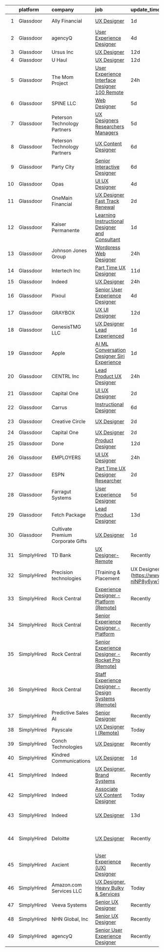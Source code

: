 

|    | platform    | company                           | job                                                                                                                                                                                                                                                                                                                                                                                                                                                                                                                                                                                                                                                                                                                                                                                                                                                                                                                                                                                                                                                                                                                                                                                                                                                                                                                                                                                  | update_time   | location                         |
|---:|:------------|:----------------------------------|:-------------------------------------------------------------------------------------------------------------------------------------------------------------------------------------------------------------------------------------------------------------------------------------------------------------------------------------------------------------------------------------------------------------------------------------------------------------------------------------------------------------------------------------------------------------------------------------------------------------------------------------------------------------------------------------------------------------------------------------------------------------------------------------------------------------------------------------------------------------------------------------------------------------------------------------------------------------------------------------------------------------------------------------------------------------------------------------------------------------------------------------------------------------------------------------------------------------------------------------------------------------------------------------------------------------------------------------------------------------------------------------|:--------------|:---------------------------------|
|  1 | Glassdoor   | Ally Financial                    | [UX Designer](https://www.glassdoor.com/partner/jobListing.htm?pos=126&ao=1110586&s=58&guid=0000018142151db8877df1ddb47545a4&src=GD_JOB_AD&t=SR&vt=w&cs=1_41eb9699&cb=1654671089657&jobListingId=1007921188578&cpc=F41FEAB56D215062&jrtk=3-0-1g511a7k2r06h801-1g511a7kfr16n800-b7f3488588d7c1c2--6NYlbfkN0DJ5QQ_XkAtnGD7OtNJBPWnMWX0-0yeBIg3SyIy7sPtwbzsSHHn3ObDFBkKUa5OGl_kTcNFTUq7R5pfB8xwnSESyHOdE1bdbTyi5sZikq59piGfExyeHGtUJ3qGrBo_2XJ6XlRHOQk-Vdqz8qpLt5_gS7TucC62N7xTzN79E4QXtggdNHe1Qbs5GV37DG6T7DaeE_q067bSuqhz692wkmAWr2gJcBi9LPOgPAbBPmSjXvs1TxpTb5dzI-6JB-U3WMV-bi2I-kGQ9yqi1lnvomtzvy5rnkLNW-d_EtULKdNzN2rwDYAXAtbUlFyk1zP-Occdx4A-Z39G9blhgKxmPaOo42oDz3LkGB89V_xONH4nrxYOeZqLrrACmzH4l4mI7GnvIt59_OoMsVBAAkzehQcGmcrLHwNBGB26cEpJC-t5zTPAdDf5RayEtnZXl1d3W-yQWm5zYke3WE8J8IQZhcV6t5xf5j9_mO4%3D)                                                                                                                                                                                                                                                                                                                                                                                                                                                                                                                                                                      | 1d            | Charlotte, NC                    |
|  2 | Glassdoor   | agencyQ                           | [User Experience Designer](https://www.glassdoor.com/partner/jobListing.htm?pos=110&ao=1110586&s=58&guid=0000018142151db8877df1ddb47545a4&src=GD_JOB_AD&t=SR&vt=w&cs=1_fd07238d&cb=1654671089655&jobListingId=1007916648604&cpc=34670CD602BE5E55&jrtk=3-0-1g511a7k2r06h801-1g511a7kfr16n800-5b7afdf026f66865--6NYlbfkN0DsWseXbthtuOq65DUO4a6nvXEx-gOgYrucgsO1yEHDi6OOFnBL9GwwfghjTN6hcLP7EML5oqMHfohjmY_hi_Znc7t6cmrAt13MomIFjLQgMi5OrRLowbZO5GlEXBJDBHc-4A5ze1MhVRltOHZrQ0aLua6a7EMNkfjIDizgGCqs34NJCHun3R2wbtzLdAJd8Zvf8Ld1r3vDFmjVwFP5JSlI0uNPwRVtAqiiN_QGS5xhCCjd67DiardDzPKnlz-u15hV7iH2tCPYiRDJRSJuGMabPThZTrPvIqlZLEQOyP0PkfzptX11N1NSk60bBMBtmYE98gEADr15WcsCv29vsa3juSgmgHl4GxooTYrxD65r3QnmVzmsWbYRaZBYKpqVyT4kq-9QLGHHQldTmnmp7XyzyUlMI3-gAVsHgOhM2rlTmdnwMMAsZRcOduMozRH6qptPKat7MGSdoBZxHT14mi23tF9uqxzxrpfQ8aEsr40Hhkm2uFpB_0LwWi8Fkd50xHMq2tQBtxRA-zAZvXSqmvMIquv2wldM9lo%3D)                                                                                                                                                                                                                                                                                                                                                                                                                                                                                         | 4d            | Bethesda, MD                     |
|  3 | Glassdoor   | Ursus  Inc                        | [UX Designer](https://www.glassdoor.com/partner/jobListing.htm?pos=121&ao=1110586&s=58&guid=0000018142151db8877df1ddb47545a4&src=GD_JOB_AD&t=SR&vt=w&ea=1&cs=1_f00fb1ea&cb=1654671089657&jobListingId=1007895886440&cpc=18C9CE28155C17C5&jrtk=3-0-1g511a7k2r06h801-1g511a7kfr16n800-85601fae4c36d4a8--6NYlbfkN0CT8vBT9H5mqECx2dfLV_FONLPDKpIRssxVwtj05Tmm4rA5I0VNOPdM1oYsK66ov5qTHzC5liR6hV8NO_VI2_7TvJOL1zbXAKV8GdVjTSbjFYOdfN2q9TmXZG4MaK81-594jz2f0CHKMgwikGLKIhiKDGMXTLsqOfubK6sB7UygQWQlVGdFCWY26FW3yaSwd1qIz0gpzuPsh4r4eNdlE48W5r9q4NGcJJs3c6XHprhQ8-Mgy_abtQlGmuUf22oYIuvs1k5z47PD2vkqiZ2endIwR_cl7RITD5NI7yiHcgjjqvX4PRe01uKwKlmdeF_MvnvSJEcEGjMZGPVjRRf8xh0cFF1XcLJzRGP611L4_SxBr7bthvLj--wZomA1ZC2aBE_NuIwDR7qqF5lgqNkL_Zf8TnwH7xyMXA2wsUN-4leCewP8DLvrgr-J-XKyxh9GclHqu8lyN6EMcpVuJ2XQXJ2S8_By3peworz8mDvNJpUD9HCC7srBnSUWGTnSpnNK1ireQlKdWeqMl0x4QhEVzHiS9_t3mrXDJjvvcwcOQhjaFi3r-nbD2R1nhj0HQ0bRJ8UlB1fJIGhzQ23zVtmF3fxfWV4FfMDzfGN1eIu8s35JxA62rTvqzzkjIS1-JkUdpLJE2VWeUojAU8lFl9Jbro7fGXO2WLOnI5m6uN142uYXl90rBWOkoVPQSqbIif3J-Dx2zcFTbWgNtdyi48uJYu4CtdTA1TuQtCfbny1ClLvWGztcYBrtChnBIbqGS5pA7IFL0TNg6pz1lOCLd3pnH_jXpeyRIViuK7yIwP3UykcFTVqFXAr1rW8YPtZdvb3LONKEbaD040thJyS9yLGj0fqknu1sNJh1i9ejvtwO8TaIyJvzE1RLsg0TpQ9zHY_4Nfm2t8uHfhigM5pHP2CzJWk8A9Dwt3QeL7Nbul5wd8ruds9BCVm-FjCMMigSbpMWREudaiVStNu3AQeao-vCNj-m1MEjG0e7ypJmR5hV25Nyc93Oc9rD1Xl49guY5Z31dpE%3D) | 12d           | Fremont, CA                      |
|  4 | Glassdoor   | U Haul                            | [UX Designer](https://www.glassdoor.com/partner/jobListing.htm?pos=104&ao=1110586&s=58&guid=0000018142151db8877df1ddb47545a4&src=GD_JOB_AD&t=SR&vt=w&ea=1&cs=1_3e6b98f8&cb=1654671089654&jobListingId=1007895510384&cpc=E509DD49A6927373&jrtk=3-0-1g511a7k2r06h801-1g511a7kfr16n800-6d56fbbc994422c6--6NYlbfkN0DdoLzd2nH_jHSLwr2EyTkavNA8xpnfBmQyA5D2SPCveCnv5ZK6x1JNIX0UHuNpBd3nih62M0CfBBeQwFmqa4OFvfmqII_jlNVnJYkWr8AfH5npyoVabNhQFG_q9yMp9tlF-g5MbXN5tymMoVll_Hg2FUSPzXjWmEzVlPkOXInnNIJK2CUdd1W8HmJULmKPC56M2JfZfoe19VXiRW31tmsZhPSlnCUIdZB7rcoctFsYvTrpx7IVzaJuVE6Fd4dwXHhi9Xs0MkEkk7j_DchpxUR6hYEivV8BCZYUTTg6PKvuHlhM_N_4qa91Yh5Rhp-ZtPqwy_fZ4dHmh7-QgdbSc4R_UzAv6iUEX9PBMeHl6ZjNsgYm1M61N97J_95TJWrQ8EbvC4cbqqtzKjlckGae4yeeILQwr3ct5inlNFkzQVSrMMks1dpMN4q2dTNZRnzveljtIN_UvzwCQKLyxjDaBomhDsOUcNJQPYn-DwvGea3t3GSwlFERIxxFHGFV9DgvDIMyAsEtOZKJutrvwIrKdb4h)                                                                                                                                                                                                                                                                                                                                                                                                                                                                                                               | 12d           | Phoenix, AZ                      |
|  5 | Glassdoor   | The Mom Project                   | [User Experience Interface Designer  100  Remote ](https://www.glassdoor.com/partner/jobListing.htm?pos=130&ao=1110586&s=58&guid=0000018142151db8877df1ddb47545a4&src=GD_JOB_AD&t=SR&vt=w&cs=1_f383602a&cb=1654671089657&jobListingId=1007924076264&cpc=5EFBB0462F9C6B7A&jrtk=3-0-1g511a7k2r06h801-1g511a7kfr16n800-c89015cb782c88fb--6NYlbfkN0BDp_epf89aHDQhKpPegNJQ_ldQpEFZQsM9OcONMGxWx6pU56EKHF58QjVdAUvn2gWzb7WT_VdhIpzAiVpMODtkVOcZENW7bENNSSsAVNn7IHdDQtV86IQomUvFWJWzGvxMGURGvnhkP5eEoFQVp12XiJi2UjaWP3yK1iLlf7xJNcT7JiNQILogyF-m0AGT1en4IJSys50Fs95OidWgsbI4NaXihb5_kgmXaNSZYVjJWayr7G2x--D8Ob7y9d4RIljBHSQwkkizmODcfrWxO3tTH489BddjkbaHyzfFwPbfEeX_DcyfMMfNDRD7adoEKhAb8ugNeZyhlZWUYWsTHW45Ule9wrS_ivAsnZxiyEt_xjSxJ8O4zQlrht8xAgPiOJfL6Gdh61Nxu8HyrzuzFDgOdBbLsgogWNmaQCoTGPI4B52TCD3dkXWg3IY_Z_em29ZUhiOOF1-cC8kdjvJe7wL6Vr_92tMIiu_LDzvA8YQO2y0cbP0i_6xgTNV635gEuSBGT0pHwV2S-5qzPPtFHKdwL1osbEQMt3bhkahl2VHGJ8JLoo5JM44E86Z0br4Pe6VdETGTcfpsiQ%3D%3D)                                                                                                                                                                                                                                                                                                                                                                                                                   | 24h           | Remote                           |
|  6 | Glassdoor   | SPINE LLC                         | [Web Designer](https://www.glassdoor.com/partner/jobListing.htm?pos=128&ao=1110586&s=58&guid=0000018142151db8877df1ddb47545a4&src=GD_JOB_AD&t=SR&vt=w&ea=1&cs=1_07def817&cb=1654671089657&jobListingId=1007913932930&cpc=F4EED0218A761C36&jrtk=3-0-1g511a7k2r06h801-1g511a7kfr16n800-726480fc634ca178--6NYlbfkN0CaFjWhYOBUzKXjXy80xLioPxBPNPVPbWIZ4yjjB1GzYVBjyREL5rwQxeScjEu1loXQYiDS1jUAXLBZsf1MGD6D1rn55t6c--aDuV3WV_exb1ab8TDn-OKce6FFkaMEM4cLqLqPJpqNpmKU1mqlKUYXM81BwPFCtzDv7MxI-fL4WFGL1prXlGhASrdAVYziXqI1AwJgQUWz8A3Ri5LtNjXsIdm-OayDt_vFLKgVn0fcV9_RbUhx_RshkCx_0yiR7tYhsrGPwhjpYveasVNGqazudRUWEs4xNakkZipbq4IxY2lquPDcWjE9VDzI-F0LW5uDCAuPUS0mMIAdhl1Wf0QNpYbV2hX9v11geUEyzpGMgbhx2VnNhFlxrGMdDI0xPrPrGVmQDmNQbJ4gX2zqodNohHxHmljXL0Kd8ISc3gkfikI3c2hrn6tMUZ4xPEfH5u1jKureFMTTMM15OyAdn8pUmXfdsQ-LSms28c8jzNe51A%3D%3D)                                                                                                                                                                                                                                                                                                                                                                                                                                                                                                                                                  | 5d            | Remote                           |
|  7 | Glassdoor   | Peterson Technology Partners      | [UX Designers  Researchers  Managers](https://www.glassdoor.com/partner/jobListing.htm?pos=123&ao=1110586&s=58&guid=0000018142151db8877df1ddb47545a4&src=GD_JOB_AD&t=SR&vt=w&ea=1&cs=1_0ac2209c&cb=1654671089657&jobListingId=1007913922893&cpc=A0032DE20586B9BD&jrtk=3-0-1g511a7k2r06h801-1g511a7kfr16n800-be9a9497246e6c72--6NYlbfkN0AgtsfPTMZ7iDcp1X4T-0K4CYWuscf9rvuaH0n-fMkMyKnr7WxHRcz12wTe7OJE2CN_IzjgHpuh0civkyGoD918JVTJPVXboxxUb1jKyX1oPgy4NdtEtnPMCDOCuk0DkoHPWbzwU4VWpU2_M4ovPn1Ozruz1zwXR5I_FuEJj90HxLtmwMZPJW-vHepajD3La68SXAadukWmEsiWpbw0RgOlzD5qJgyHzfy7MZ8vvPGqkLEs-S4YxAVfQSPSU5FJwOtvdTAEFla42dxpsIdCwe7GKb-MYiwfMokBaWMNGCV8hFUmpQwJPsuZpbzZMOQCI-Wr5je3TDCfD2N38ue6UftzDyqLRi2-klEotPrUiLETxBO7VKW2lexj-IMdNe09QDmXhD-8YUqo2dJmN0NIbQa53VquDQAVYAWBJYxhqM51BIlUQRRxMqz4yNkIbl-f0wSLNo0goEG0y6MgUKpbpU7cqhqF2I_9Hbie4crjwxEcyPI9nIVf6yE8bhyR7N87logxLe53P9g2v_4Y23QXtqm7)                                                                                                                                                                                                                                                                                                                                                                                                                                                                                       | 5d            | Remote                           |
|  8 | Glassdoor   | Peterson Technology Partners      | [UX Content Designer](https://www.glassdoor.com/partner/jobListing.htm?pos=120&ao=1110586&s=58&guid=0000018142151db8877df1ddb47545a4&src=GD_JOB_AD&t=SR&vt=w&ea=1&cs=1_6bbf7370&cb=1654671089657&jobListingId=1007910313791&cpc=A0032DE20586B9BD&jrtk=3-0-1g511a7k2r06h801-1g511a7kfr16n800-5b256c925fcc0b72--6NYlbfkN0AgtsfPTMZ7iDcp1X4T-0K4CYWuscf9rvuaH0n-fMkMyKnr7WxHRcz12wTe7OJE2CM7sS4lGv71X6gEaxE4Z8m50PpOnBuZmdlIxOdICzd7lm_JKvXJGRHkBTdeUZ42G71AY10HJWSzN4zJhat7N_CW3z8cf5ZqE-UnnSJsgSxS9_kGvHU8JxDWO1kyQHAIstURQX_6sjwI7k_I282E4x2xE5L7k_SQEI7nBs08wbuwkF0G9GfodUoHEsdB4Bc61ho9zDKNubiMqd02RMOjUrJJPnmoMYsVBbE4H9YYgVL3gtfrsNMuDSNsmBxfvKvrFZ5zcENZnpYVXPe83squARERWY6a-rD04LmPpLq_T7oxBrokUn0iCnEvxaB7lYid7S-d8e_jyQdgapF-uYCdajJEC-rxWfE52hF50u1VmZDP_uDP_tp-kTif8J8za1k1BnsFaNgthtCUBGS8rKumLPScfS4-6J_hWbbv85_hZmRFplFIopsX5blwJoBCinG8_dNo2ztSKcHYRrq_7JHi7rDD)                                                                                                                                                                                                                                                                                                                                                                                                                                                                                                       | 6d            | Remote                           |
|  9 | Glassdoor   | Party City                        | [Senior Interactive Designer](https://www.glassdoor.com/partner/jobListing.htm?pos=125&ao=1110586&s=58&guid=0000018142151db8877df1ddb47545a4&src=GD_JOB_AD&t=SR&vt=w&ea=1&cs=1_6d8a1d96&cb=1654671089657&jobListingId=1007909529271&cpc=4B86475FAF393599&jrtk=3-0-1g511a7k2r06h801-1g511a7kfr16n800-8769dfc360d25208--6NYlbfkN0ALyhAUN4-rMnQis_n0DgkUvmAya-wWUdlU29uRgGT9KIzKCXIeS5itAw0GIAujaTy37iTorclyPI3vPqg1iZ9IXdL5ELBGGCW2AVh8eBw2QmaRPyAXe8ZiSbFo-Gs4IXN-8xSQhkPzltXA4JI3kcRoOU8Zbra8vcPgPYSRCbcID6KdafD0JdlSP0szyyZkvaQOpgXG139d1Rvn3hSEG7XkNNYTjgdUtL977Al8Y6oMuNc_CJULWTkKDets21tt9InxmId5WGlTIt7r7fDeNMQnDt8fdrXEVwbASsA0wAL3HGbS0gDaA6f_DfSPTHYzh_4cCDCMiuyGilScaQJg-AyXcUjKd_5jgdB1eeVNQ7MlNCHEECimvfpLPYSWNiXkDa43AQ_iBLTbND__MA5CVSzr3XJZjq21lzhlhkkmMO90BkA24Y-72ePchBHRrWGTNRCRulyUFN_5aOmnomY6FuGNGi7mzS_PNkKSCJCgnbNiNG8zI8my6FO2PF9Icubi8uMc0TsqhD7X4g%3D%3D)                                                                                                                                                                                                                                                                                                                                                                                                                                                                                                   | 6d            | Remote                           |
| 10 | Glassdoor   | Opas                              | [UI UX Designer](https://www.glassdoor.com/partner/jobListing.htm?pos=114&ao=1110586&s=58&guid=0000018142151db8877df1ddb47545a4&src=GD_JOB_AD&t=SR&vt=w&ea=1&cs=1_56f0dd57&cb=1654671089656&jobListingId=1007916773236&cpc=ACAF1607C5C1E404&jrtk=3-0-1g511a7k2r06h801-1g511a7kfr16n800-4b4b46a27c7064db--6NYlbfkN0AyXCEuSAvWo6XExvW1_Uyqyd0LCnQRCAv98GA4BD9dxGsl2rSJV5gm7lt69ahTv0fZs-a0KJUeQKDUz5jkXC-Iqp7qhyPNaKhzv0fkiyqY6VdanJBRFYZt2hNis_AbmiqWhH_pAlFn9HW7ZEpBtxePw03lCUTRMMxsV7-L3AnbHxL-_Z881WIantPweCRU8yF0ivXjh1fi_G9E0o9_93t3RbWn2YeZw8elQlxLVnQ2btfNA_-n5CHoG7_k0iErfRnDQQYbBiOaou_SjTBSRfUTY9lxJX61N_tjnOrbrJ8tsf_flN6OioeRQQp6iOGIZ6mMQBBdUBPLJvjcYbSfHFilPO4Q3NlJrd4rdbV0ePSy4aEeyRqRYJldEy7QSPlEed_aYapcNTmjfBWWMcxVPK2XQFXwP2mpmueMA3aj1U1QTum1gU5uE7-6v2yDcJvUWu2w4E9yPnu5LCwSJi1CTrzHtRgBt9B4zM2Qr8DutH99-G28AD4fAQAq)                                                                                                                                                                                                                                                                                                                                                                                                                                                                                                                                            | 4d            | Portland, OR                     |
| 11 | Glassdoor   | OneMain Financial                 | [UX Designer   Fast Track Renewal](https://www.glassdoor.com/partner/jobListing.htm?pos=122&ao=1110586&s=58&guid=0000018142151db8877df1ddb47545a4&src=GD_JOB_AD&t=SR&vt=w&cs=1_9fd9516f&cb=1654671089656&jobListingId=1007919305783&cpc=FB7E4A1762AE5BEC&jrtk=3-0-1g511a7k2r06h801-1g511a7kfr16n800-e47bced6de325dbb--6NYlbfkN0Bjlu5n-gv5HO0Uw8oUWkLCzq7-4ueCq4bqHo-b0jTNgEo79qTxKEF1eiLEZ0uE3qfwYVUTWQic-Fz7J6ZBhKPWNugdwjmTQklBySZ68If8XJsRj1sdnVlgzSGf0Z_EXzMyGhU8PIVMEx_r5K45J9-R1wK72Pp4uaqjvWgz69a3mR7X0cy8_9uEqq7y64Z1UoqqDLg5MJaVIXC7qOBRbL_CHIYdDK9gqZoqnDI55ouaJmNa-nxYnmGkeJEFvQlbg3X6jnR3mNOtEm__lu5qB9B7JhJYYYxFN-0_nAqaAZh2WPDm9BblxNHoz-5QKo30zfo3bB2RElQmLO9aoLav8hZLkUmkhFYs8pgimLcnhh6kY6lvGn9j7JIfYULeUfAoOFnN-9TIYPdrPgaIvaGNoOBAYkVK2wE3J5IjHAf0RSLw28sRh5vvlXp-RJ1bBox5x_E%3D)                                                                                                                                                                                                                                                                                                                                                                                                                                                                                                                                                                                 | 2d            | Dallas, TX                       |
| 12 | Glassdoor   | Kaiser Permanente                 | [Learning   Instructional Designer and Consultant](https://www.glassdoor.com/partner/jobListing.htm?pos=118&ao=1110586&s=58&guid=0000018142151db8877df1ddb47545a4&src=GD_JOB_AD&t=SR&vt=w&ea=1&cs=1_b5ee3bf8&cb=1654671089656&jobListingId=1007921067816&cpc=56C4EA4A1A191A49&jrtk=3-0-1g511a7k2r06h801-1g511a7kfr16n800-a4c241cc42814ded--6NYlbfkN0D8zUkkUyiI2jnkfrbeJ85Be5lTh_EH8JCo5QsBezrQaqxJP38RFihgK-XfGpCXGMvkfYMiOdzdgYAKwoVSSrHwNhQFW-xB-SH79rYtOlz9xAI40xt0LAxDeHMnKmLbiMmk11FlbAB2QHET-Eq_DH01ai0xTkCErJQWJnTwB_CVKts4dL0YS8ed63C9p4aD1JauD2dxiNTksUwvwWq9EMJm-5FiSNIxBj7U7QbbJPBS9W0-1hzKadfOk4QR4CVK87IrZ-jvI8yRF_DPlHbGGJw34w94iLSOQawFAzuhC_yuNyIxAYB_EOPI6zyZzQtG1xIK6jEeNc-zLBwK1UUQp6pPfPDDdNV-5pwcj6N9_kHf-EIuyfORFd699mrrr8J5lWHapvG4rFwELJlLUVAzd4QlR1ot3uWYxRyWhbff6tm0X8i6MG03GQEq2BIITzV1JpJ5NQrBQqnIrXPhHszxs7oCvBr3ecCj6oFbFeIZg1exAp4AtEMF9SfUSMG8PlxYjcll8gmv-mIPaoUnYLxCiPZvg-OrBZhB2-k%3D)                                                                                                                                                                                                                                                                                                                                                                                                                                                            | 1d            | Remote                           |
| 13 | Glassdoor   | Johnson Jones Group               | [Wordpress Web Designer](https://www.glassdoor.com/partner/jobListing.htm?pos=105&ao=1110586&s=58&guid=0000018142151db8877df1ddb47545a4&src=GD_JOB_AD&t=SR&vt=w&ea=1&cs=1_f70957e2&cb=1654671089654&jobListingId=1007923885655&cpc=67D5E609A3B8C355&jrtk=3-0-1g511a7k2r06h801-1g511a7kfr16n800-74ba3f37502d1dbb--6NYlbfkN0Dx3r3E47sSe5bB3PIy1uzBZvlB7xy2NhfhZMlxQTsxrNljbzALwoFlemZqpwsA4X5YAZchh29iNBPa5Dm-Lz20zJ6TY0w5NPSqnN7l5qEJlcjTATVKvKCKvfynWotjZDWt-DUjluayW79kr6SjlA35I_6Fou1avHhH58zd5xjzWBtru1mOw_Fo1A-fGR_PM_E_AC2uBGUpXGeNdzIkRpQOHgL1D3oJdt4bPfJyTjrDFUpdlIHl-DoWkLGtqyFGGZf4a7tUCbY-KBJl13D-ydlLC0tAK5r1u4v4VF4XrTV56jP3zb7qCbxGcLs082JXdfK2UBP4vGrcDjcB8mJzaQQ0EN6Vl67tBdk_D1JiUtNApHXqj5AwRohJ3pAJr34tsc7LhhR42Ep3ckDrTTUjIX3Ax7EB8hKYIrApaiDMy-vfoeczQxpVjNQakbTgFSyPPax63GFDC-iw_8t4HNV4rCjnIO36JuMahUnDdRkDQltkaYrsG3pNzuC6sI0MdRoZxK4pECrYx3W0XQ%3D%3D)                                                                                                                                                                                                                                                                                                                                                                                                                                                                                                        | 24h           | Remote                           |
| 14 | Glassdoor   | Intertech  Inc                    | [Part Time UX Designer](https://www.glassdoor.com/partner/jobListing.htm?pos=115&ao=1110586&s=58&guid=0000018142151db8877df1ddb47545a4&src=GD_JOB_AD&t=SR&vt=w&ea=1&cs=1_ba640577&cb=1654671089656&jobListingId=1007899626025&cpc=76BDADE3D6D9A820&jrtk=3-0-1g511a7k2r06h801-1g511a7kfr16n800-8e65ae976d9e962f--6NYlbfkN0DPtnWd5c3HSXcHE7Q9oJFHp5RQto9btUDg0qVxvc0iqj-fTOFvfyy1ASDi6wx1MLSzdJXebjbb50NxQdCW5XsTlAM0wAREVoKjq0HgukbZx4FKiEMBw3qD1Oug9BHUG0djVgLG30tZHdhn2jdzOlt_tXiCKjcNNI7jm3diDqoYNEk9GBpbnjzq_C97O0La_CeqUmcdQfRtMvphC6fhdNXYUlNTdbRtwnmCGqu5dDMrAH_RU6Ror5cjxfXr1X1BVzWj8eqAmwB9LkAI3o2rrc6dNGS6Cc3MtMNrHoensSO-iWR82LVsLkX4RYntOXuMDBTG4kH-9P1Fun2s4BAf1xdoYpie4wFFPiNlndSpJDkN-0MqLNYx4G5FGIxKJ6ZslR6Iz_0xxQKGljmG51_zui2Zm0K-9g54XohZLzcoxAzmBYMNEbWWIbSlI5PCHNkhBDyywq_ZiRxnewoMfqs8EKKBjo5atXhOr6k93JROVkH6XFweAk3-Isu0FFcjKCseXxVDP-39oIgYWYCOgmXu3UBj2hJQzfjDCWxmS0bqPF30vRBQTbmWchvAX0jHOpEDLZHSpId86LTEZ9uRzcXuWMor)                                                                                                                                                                                                                                                                                                                                                                                                                                     | 11d           | Minneapolis, MN                  |
| 15 | Glassdoor   | Indeed                            | [UX Designer](https://www.glassdoor.com/partner/jobListing.htm?pos=112&ao=1110586&s=58&guid=0000018142151db8877df1ddb47545a4&src=GD_JOB_AD&t=SR&vt=w&cs=1_ef87189c&cb=1654671089655&jobListingId=1007923874752&cpc=FA84DF7EA1EC2398&jrtk=3-0-1g511a7k2r06h801-1g511a7kfr16n800-3ac8a8f617c321c6--6NYlbfkN0CiRNM7CVr8YueLFKlzwbFWI0o7IjV438l4sVrvKZ0flpURU_mqoI8EbsK64YRr3OAaXjJJu2l5SfCEuFHJvSAwOF3klP6nwHV-XTwzoG0lue_VY4n5DHHb8LK6cbTIm222QLgO3-z7kFWHCwr9vSBncnj_4dIwG3SX4qiC2MLmkZYeU_g3oXbNDb-vwyDJq-0mPdls88labvq23Ge1P98FUh4SBGbT8fr3x-hGVK5IekEvkO42XFL7y9SBL3jyGzY9Nm3QzLov5HlWxfNxKx-xnFgyypltQphEEHJxQ5jt0jQ7lO785M1tFYfoiY4seqQFEL071sqk6jAOTc5C9pXm4aOFVOXL_xuEIGPw6x7R3SziAcnOoImhjD4tf9-nYgHAzmllevtL2CFau6QSylNRipelvPizQRsQOZmiGUBkhXIdM5TPI7YT5Oa0U3cOWMEK5hAQTZ8_EmFfO25s_GiKvB4fwU5154fj0TWXvoFTZ5euuTANU8WkZ7RsG39XPItKy2951lu4AwHJDn72oD-R)                                                                                                                                                                                                                                                                                                                                                                                                                                                                                                                    | 24h           | Seattle, WA                      |
| 16 | Glassdoor   | Pixoul                            | [Senior User Experience Designer](https://www.glassdoor.com/partner/jobListing.htm?pos=127&ao=1110586&s=58&guid=0000018142151db8877df1ddb47545a4&src=GD_JOB_AD&t=SR&vt=w&ea=1&cs=1_5d2ffd04&cb=1654671089657&jobListingId=1007916613858&cpc=FB7E4A1762AE5BEC&jrtk=3-0-1g511a7k2r06h801-1g511a7kfr16n800-f9e6c36db6c18fa4--6NYlbfkN0DkuNNc9jtp8Paa5ic1vcdzrE97PDvQxS5P2e8AiHduyeY-Bjef1quw5x-u8TrJADSRTlrF43X3tRGUfZfixxZuJhbH6sy5XJaB0RzJNGjXdYkwgYrOm-PDYratyS3Sts2nghLR9CbAIZFNsABtIh3vBJP-0pq_XNCcvg4USCQyXbQvD7kflEeGYOFkS1uZmAF3HLf56oCVPAUVd6rWAjK3pZuv2KnYD0gLV5Gk-u9hgBQ5cA7DroFtwkIyldjN3lANfizxxJLh228sGSP3B58OlJ5ueQ92P0iw_22lB_rdfY_zk2uZWnKaWsuBkYAgzh-bXzw5_EKa4CN6DEADTgntEqQBsQztlfD7kSSA8zWhozf-BUcZJwkmJctyy8cJXnC7yURqYPr1AjGqZmr0WhljLWR92YPJYM4cvSpyrwFbIknwffuLcEed2lu92_O5rIiLRnSG1-zvvquJdoNLyo27FHbGJwuvVnltRsQR_8zDxlE6TntC5nBtdiMmASdrW4OGaQe6q2W3aw%3D%3D)                                                                                                                                                                                                                                                                                                                                                                                                                                                                                               | 4d            | Remote                           |
| 17 | Glassdoor   | GRAYBOX                           | [UX UI Designer](https://www.glassdoor.com/partner/jobListing.htm?pos=103&ao=1110586&s=58&guid=0000018142151db8877df1ddb47545a4&src=GD_JOB_AD&t=SR&vt=w&ea=1&cs=1_9cba7241&cb=1654671089653&jobListingId=1007894586496&cpc=4599430C66E07990&jrtk=3-0-1g511a7k2r06h801-1g511a7kfr16n800-6f0d3adc84ccf56e--6NYlbfkN0AODNeP-5g7aZIDTe_71CP4_NgVQulqVW95G6pnmYA_Jn4rT7idDFQZhhfvAnOHrQVYbDzQRYITkdUL738Xhn6IBcuTApg_goZcu8VSC-QoK4mt7Ti5m-snsyRTZ2CeLjfNSFa8VsAsxoZHuT_HOsuPms-Ui4AoIsL4A-6qf0kUl515Oms2qpEmFFFajfIDpvypI92lWUzalPEGaDIOSWJZ0_3ccSSl0l4rzLmw1uCkErbhqXyvYStRSrwH8fVdPhwuQsk9oIOiFohFBQJi8q2qE4YK5WrsiShK0MyNNX5bSzDdqBoW8JqgRWe2z6GWM6YmLh9YQfALi8TnzMIYTW9Zil8Qiq1fI6X6fFax7Q267TKDOFQE7vRdioK76Lq-qwF7qeJ-wmqiDpPshGjcTAVgOrWwUUIfnOZOmBppHuVe1W0K_2yqCs0ITVlppfj5gIwD5Kw2n8OuLeIA6IONa1rcX3wSmaH0cZU%3D)                                                                                                                                                                                                                                                                                                                                                                                                                                                                                                                                                              | 12d           | Portland, OR                     |
| 18 | Glassdoor   | GenesisTMG LLC                    | [UX Designer Lead   Experienced](https://www.glassdoor.com/partner/jobListing.htm?pos=111&ao=1110586&s=58&guid=0000018142151db8877df1ddb47545a4&src=GD_JOB_AD&t=SR&vt=w&ea=1&cs=1_9c88dd39&cb=1654671089655&jobListingId=1007921355779&cpc=923E3B470662C757&jrtk=3-0-1g511a7k2r06h801-1g511a7kfr16n800-6e0ae2bd7cc0ccf1--6NYlbfkN0A92OTt5lgpgpbZeJ1jO5zdMtIAXPHj9rnNSzUOSIuYZZJT4O70mtlw78oMgcUdEv_-8qb6uKMIg2bvk3O_XIemHmbC3o6kIgxsepIot9TqKFdfafmXGSkhC7W1wkOjWpHG17ohyme4sDUnCJvDest-CQxHk16qoup1g0UCkI-cPkhyEYPNNljq__uuwq8wesKjzNuxc4y74pQfzQe21EBMxNN6dyabVxDlce-lW4XJ0F955TrngE37cqGg7HKVZ1XTwSZzJkXJYUPpIrazD-SXWjAx5W5W0dgqORhghbWcWfTPpOqMvFwhaXDhmjbhEoY_EyaSezWW7XqL6AEtjLZfMTRhvLgLS8DAPfzCt1FL6Xn7DsmWZs09uBB1m7bJJ-InReizinF3dMwXOw0iYvSp1TgikgK8KjDNIFooEPEZg-khWD9m99JhNjaAOs5YFEuXsoJqA_-YBIfszWjYeAOH7mYCp29PURL_DRib7eLHBM_F2hmyLqkT0gawuTwRSojoDbYLUym6ybIpl5HiPHaE)                                                                                                                                                                                                                                                                                                                                                                                                                                                                                            | 1d            | Washington, DC                   |
| 19 | Glassdoor   | Apple                             | [AI ML Conversation Designer  Siri Experience](https://www.glassdoor.com/partner/jobListing.htm?pos=124&ao=1110586&s=58&guid=0000018142151db8877df1ddb47545a4&src=GD_JOB_AD&t=SR&vt=w&cs=1_d0a6ba33&cb=1654671089657&jobListingId=1007920183814&cpc=654405A9B1E0A9F5&jrtk=3-0-1g511a7k2r06h801-1g511a7kfr16n800-37537d8ea6d1c81c--6NYlbfkN0BvKrLyj5gPmtZO9T8euul8TCxuuKNOtzRJOomxnwSEodTz2Bc-sPZl1dBMH13w-jOASdoVBKnBNzBc3BRVznX-SK5jQ9rPq3d2bl4Yyolna5jpfgJK7iPCobEs_zPmHEoYfMM57dhcEsDYLkDlBANENO6myIgGh0R2usdl30ZCX65yNV2Iljo7sfLkp4MfartA7fWXvC8VMSR4wEbX3L8KkWYOXgWeT5lCFiHFwQKKeUC3Z5KYOAOoyUsCSnqv9fQyY859F4FxjUJd9NnOo8-3946Spi4sv6NhdC5lXhKUtMHepx-eZyJUD4g-awkVQuQ6w5Woi1xPI7Tor22HWDRaZiKXNlzILxaIOY4lK3QSNH5yhVUo7oAQd4mvfHvQfEHwUEVBjS7J1xYtmZt62r1iWnnFZE5GK1INqLrLFtwMOhBODrM0e84BHVep2_Yx6SL3SMtQTQ7KpMJFG7vRe7O6qQOKFovyvp6SsbFXz27fH5LlRIqyN2OheDxCY4s1ODK8sJkGGK2UmM9Js7FYQ2-53MstVT8MpgzBzAUh7CmY9p_3rNKjXUItuppYkOFXHBEg82VS9ENM779sqzzh8EUPF-f-bqsAR3BE5N-7h38tAors2-wRs_hyH8cklbdkMOIITY5ZnHDe-5e1XYXjtqZShFtDBbsx19CHvVfhAb9Yn1bYWK37e_dZxTPUq6UNS7iKyPbrt5hocEuz_2TFsUyTCuIGot_zVMSN6lf2_Gqk5QNFyJkJGKyQZlBBV2I0GFbcfVRLCV_xlI8C1Bt2FMJ0QA4MJPla25S_BnLenTFBiUm8BghWrU3OiQyT_cs4JlkoPBa2cHm23qHSjp-iBuYUsJdkgcEmujcPYWj8Qq_RyWYQQBhHoxSe2c8QF3UJLMeB0W4ObBeQ2vcSyigwWQgLUsYvg6tbkAMBFEnbPEHAoFYnVZ9hXE6-decU2lU8Q_P1Yu1upOxsEBZbvfEStQ2fNK-MCCRa8qs%3D)     | 1d            | Seattle, WA                      |
| 20 | Glassdoor   | CENTRL Inc                        | [Lead Product UX Designer](https://www.glassdoor.com/partner/jobListing.htm?pos=116&ao=1110586&s=58&guid=0000018142151db8877df1ddb47545a4&src=GD_JOB_AD&t=SR&vt=w&ea=1&cs=1_a8d62329&cb=1654671089656&jobListingId=1007923637909&cpc=76BDADE3D6D9A820&jrtk=3-0-1g511a7k2r06h801-1g511a7kfr16n800-178b6b1af013c6e8--6NYlbfkN0Cx6otC4ZvUQFsja-gFiq426hzVntMEekZfVrBZqW9meel-NZAiiBB4mw0oGao4cteq1HtI43LputLJEvn8OtVqEWVOo7DuUC12j1Nggw6vGBdy68VbUAaY1B5AjV0833GnOfe0x1y4H3fXbTkxX-Z_dk-7elsVij4ohcnd3wf4aoQ6bdLqlTlSZaCcXnuSRWC0ch9lDEEQ9jMw1nDKbY1TQdA4LfVoObRiw9g_zWiJM8qb8K5uz681uPHM_rqdSxq6WGyV4F8aBBL_I2EA6mCz0W4b-Pd_dcrrw74ksPHSMr20vtlecJpSeU2S4WZg-LKQhVX1wZwe1ol4G-OxxI-cJnQNauq0Bwn-_qaTDM0zF3mQa9o76oIWHE4uuh0boxLdhRAQVrM8q6UhnXJfARBkxgqPEkKVHSSuz5J-ODKEP_fLbAp9XoEbfb5E3Yv_NbHgTVzkhi_arxyQEx-Pt0mR2DOsZV1LWeLeKp5XRNLDzZcI1KqQLsTUbAswKuQLgME%3D)                                                                                                                                                                                                                                                                                                                                                                                                                                                                                                                    | 24h           | Remote                           |
| 21 | Glassdoor   | Capital One                       | [UI UX Designer](https://www.glassdoor.com/partner/jobListing.htm?pos=106&ao=1110586&s=58&guid=0000018142151db8877df1ddb47545a4&src=GD_JOB_AD&t=SR&vt=w&cs=1_da323717&cb=1654671089653&jobListingId=1007919456230&cpc=9C938E8DE9AD6C02&jrtk=3-0-1g511a7k2r06h801-1g511a7kfr16n800-36d7544ba13d1f22--6NYlbfkN0C3j_zLGvpMLCdiZ0WC46XqVTA1VMZzOzKXPhAXwYlrNb9EbKZEg8x0wzjxx-xvfPq-kYH0gVWqFUvFhotiwq1i5uMcJqCkzSj6r5FsBIUQRGVPYuhdbaE-_AipR5iH3XwbYK4I4KSqH0vjIGBzf7i4S_2088tKVF3c7aags25ZwBUi51zoQZYsukBCvUj7AvkgD8vQpAxHZjkv1aoiR0PpITHV5gO_hDCPRwtxeFd4DqjJARxCLT_roY1602B71K-wx1kbAdIn2MZ-fY7fDU2_FFvob8OmW8_-ynJRK5ZSLFIHvt-OjkbrAOk270pdF0OMoOOF4BrxxEbwSz15_AkQBOQ2FjgjLS35atkU8rD6pftKNUOdXsCT5qfUSn-7NF51OnGESLtMSc5Hr6QiqXqif_-kNetbpEjV04jHzfiu_BNg9Bq_tA0PTuRVubVrKgk%3D)                                                                                                                                                                                                                                                                                                                                                                                                                                                                                                                                                                                                   | 2d            | McLean, VA                       |
| 22 | Glassdoor   | Carrus                            | [Instructional Designer](https://www.glassdoor.com/partner/jobListing.htm?pos=129&ao=1110586&s=58&guid=0000018142151db8877df1ddb47545a4&src=GD_JOB_AD&t=SR&vt=w&ea=1&cs=1_0f8167dc&cb=1654671089657&jobListingId=1007910457208&cpc=F41FEAB56D215062&jrtk=3-0-1g511a7k2r06h801-1g511a7kfr16n800-562320dc9ea7cc8b--6NYlbfkN0Dynyq1Gzj4ZWYC99q2sFVBjWJS4w-js4mdRTNQWc3oq5mkjhhiowBsL_HI1pePedqZWMscbLG6wFbf2sRLGcJMltOyT6pP-bbScNDWolwKnncpV3O5e6jke-edtyzUSqhcpJrgwejt9UHMo9jEc7a57wjfi8UU22hSmgGK634D1whff_qy9PTWUkrpPe5AP7G8r2CczXG8AQy_cHXPd4pxUo_oLfANAdj5LA9mu-Gt0tQDpcc6B4pV7xx5egYPhqnJylRZ9Em-re-AR2JLGtp0bHg1B52lhpcg759CAVdgYXE_Uqx_oSvl1WoU_Kq3oPyk5QSC_OHCTJJHY5lrUy6qznijYWOFseyQrivxBf-MSmVaACY7lAmZV8JQonzzboupdcVDAlh4kEjFAw42sVg5061PVj9l2pTQ2XySOFvetZ4jiKoxkBfwMRJn6znfpTyG3d2xgaNs8EJ7TxCg8OuJf1IVdyqAc2n6R5mamvBf7XUT6TZTeCQvlV_RmzgBwkI%3D)                                                                                                                                                                                                                                                                                                                                                                                                                                                                                                                      | 6d            | Remote                           |
| 23 | Glassdoor   | Creative Circle                   | [UX Designer](https://www.glassdoor.com/partner/jobListing.htm?pos=107&ao=1110586&s=58&guid=0000018142151db8877df1ddb47545a4&src=GD_JOB_AD&t=SR&vt=w&cs=1_8c0b610f&cb=1654671089654&jobListingId=1007919088437&cpc=786328B4A40DC555&jrtk=3-0-1g511a7k2r06h801-1g511a7kfr16n800-463ac74f5df5ec21--6NYlbfkN0BPwlZa85gbT4Q3XYQoU_uQn0Qmw9zd_9UNfmcwtqAVud1yvyq1Z4UAlx1bxhDUi3ILBCCB-cWepGh86ETAFoFOP-zIVzM9Y2HTFv5-nEU-VTH_zqQnliPO1yreXdCkHuR-Ot7R1XcaSJBLxDDCpzQVbYkxwZd21aKEH_EmX82MBVqxg0_oWLHpnq_ZFg5zoqmXOTUChGffyZ18nENvgYJEXjcqGh5GUHchaedanyh58kXvDZgL5kjmOGVsrPk225gkf84bEGhb-9DSV8URm1box2YaAYiWAorKvndg2zTyJ0IxAsLosMNPM927CjCpVuTzzWb0evtA1e9IfLueLddQ2gXD7o9SV5AGWdoGSCKjq1eCoXrFBGQyWgaIwMHRsp4eHdrYZ5gx8nos0aIibRKMq9NoGt7QyMX_Q3p9DfVJwRbhDFVDgVuwG1RoQnNGBfB8YdIWuu-jJaanGiIpZ1UQJr-Y3OOb3KQT6uCRpAe6JQDikJgoYOsav6Cpx9pa7_7zH9LSsvbciZg7L1fM7gp-)                                                                                                                                                                                                                                                                                                                                                                                                                                                                                                                    | 2d            | Mountain View, CA                |
| 24 | Glassdoor   | Capital One                       | [UX Designer](https://www.glassdoor.com/partner/jobListing.htm?pos=109&ao=1110586&s=58&guid=0000018142151db8877df1ddb47545a4&src=GD_JOB_AD&t=SR&vt=w&cs=1_ce735a56&cb=1654671089654&jobListingId=1007919456284&cpc=BA15C3E50D27FFE8&jrtk=3-0-1g511a7k2r06h801-1g511a7kfr16n800-b4833038a632bd4a--6NYlbfkN0C3j_zLGvpMLCdiZ0WC46XqVTA1VMZzOzKXPhAXwYlrNb9EbKZEg8x0wzjxx-xvfPq-kYH0gVWqFeLZbs2cX_QqD1MErW5We6u8z59wlpjDK5aQ6-luFBKx49GIFRQ9wa3eY6jIrt6AenRd-L_9oabbClw8KK9QovlbrzN4duQbb2ak0HNRcvcC1meN7Kx2OIe65M8XSKWIJR1fs23kFYPvKhzCyHfr3l8dUIv4HwIfLRLkT-eNr-9vbr7rRKpO1_d1WRwU3_xWBd-q8FNz8i--8O5zzzN7DT3Cmq1swimSbRt6s7HLgkowVirg6EFldgJegqzi2Tr0kb5roMy0EZvqgNEOFfFOkRF9ZzE0SZ9nZPKTP2w3vMR5ET-VBk4Z6dEEbZ6QLXPXPHMMhCLrCnpy3hYCSaoQssG3HfiO_QtXCXhxuEJPu1fuNi3nrsHlCkE%3D)                                                                                                                                                                                                                                                                                                                                                                                                                                                                                                                                                                                                      | 2d            | Plano, TX                        |
| 25 | Glassdoor   | Done                              | [Product Designer](https://www.glassdoor.com/partner/jobListing.htm?pos=117&ao=1110586&s=58&guid=0000018142151db8877df1ddb47545a4&src=GD_JOB_AD&t=SR&vt=w&cs=1_f2f5030b&cb=1654671089656&jobListingId=1007896596008&cpc=ACAF1607C5C1E404&jrtk=3-0-1g511a7k2r06h801-1g511a7kfr16n800-62694e3607ed607e--6NYlbfkN0C-LxO6OzFeyYVxZOsqOoGVZSPgtH8WHva8NWd1WDVRmqXupYKp1xC7mBY477ooZpLSbW9f2GHbcWvIeALBGdza5CccmxxfJIlOcVioI_zaq_nlqjoAI9qWq4AcwmRasbYh3PVdAmo-nd2dfN4TyJGlDH__UQKqaR9AQZwfwL5gEGZlNmtrP0nIZZcyiivmOFlsdfGy0WMiEkwB4ZhSiCszHtxt7oLl_2w6y9jS6DGygN0awEyl3_tR7G1jdFU8maVXrumNnL-dW9PAKHetaS1lzb1yiSIgnujNU9Vb1u4ABOILzQPgZzXVegKWMUP-ga_7Cj-e8Htt5dAKBiHr7f2uuSBIx7Mqfw_GtkrPyqe9qiSw7GwoItyWACL8s5XGB99ytWs-HmcKurVNT0Mq9ngR1h4oNsHAsZaFUboRntrH1_jf0SrMKFuoHuWfXdVxVupieUpa0rfQzem1z7mwkO8FzXP66GF3HUMxDOsZ1FxkShLnXnK4doH4zynG2OeqCn35-XOfQ5T2qJOIAE1kOSEQrN5Fl7jd4_sdqDA6RRegOpryFiXBp_gj4i3IMjfvhxX98r2GYNuVq3eWd-QG_0t-)                                                                                                                                                                                                                                                                                                                                                                                                                                               | 12d           | Remote                           |
| 26 | Glassdoor   | EMPLOYERS                         | [UI UX Designer](https://www.glassdoor.com/partner/jobListing.htm?pos=101&ao=1110586&s=58&guid=0000018142151db8877df1ddb47545a4&src=GD_JOB_AD&t=SR&vt=w&cs=1_a7ee4fdf&cb=1654671089653&jobListingId=1007922947266&cpc=B6F995695EC48C8A&jrtk=3-0-1g511a7k2r06h801-1g511a7kfr16n800-c4739affef8ee952--6NYlbfkN0CvObcT8wDX5iQFMjvAb9x7oYVkwO0kKKuty64NqILO-hLY78OXt59H1qtHv7Flq-GL4R-m4-fK80Ayc0Ib6KloyLjhGkTU7POwE6I_5tDCETl4T3l75amYtpQ_Fqbk3bGT6XwPWzxFz7S0uFksLKef805M-vKk0m_JihChrS3E6IF9apFL0F5SfnzY7ZT-E7dJZlc1wg4IqUTku4CEo6Pu8VQuCeDUXIyreTYLMKkYX4UzFFg5JyGQxB47JHUTk5fwyBGnikDIL7z9RvGwy_JkDRYGW9hLODTjmIIU-OPwh_MBZLBN1UMU4l4lmIUh6a81K6n9ngSl-lfnlIcvRyXcTOnFntXZodzHi-gsDbzXvOCtnyM9gqm56HnE6OqsGUMBNvy11oRGEOipd-hBojMX__ErDXW1cvOp3kv5LnhlLD7jq-asQsFE9inBoNd-R46nMygp_cNi-6uNvWXlvF4EmjaMI3bqyKBYYGbHi3AaWg%3D%3D)                                                                                                                                                                                                                                                                                                                                                                                                                                                                                                                                                     | 24h           | Remote                           |
| 27 | Glassdoor   | ESPN                              | [Part Time UX Designer Researcher](https://www.glassdoor.com/partner/jobListing.htm?pos=113&ao=1110586&s=58&guid=0000018142151db8877df1ddb47545a4&src=GD_JOB_AD&t=SR&vt=w&cs=1_3ad5daed&cb=1654671089655&jobListingId=1007919202309&cpc=BAEB662971763A76&jrtk=3-0-1g511a7k2r06h801-1g511a7kfr16n800-0e60b6889939ff6f--6NYlbfkN0DAFTyt7pbDCC2JPO79CSdi1dIb81yjczP5qsKcZIxgiYm3-7g-689Ur9xqU8QiYHU3CBSTcFo8SkbABa6d37E7HHKBG0YZoUjxI7ddaVG38CbspchdfKk6IyWyfQrl7o0dAkHtzpk1WKTBsiVym6Iyb4Fvm-tp5UsB4f_8sWmyKM_3qmdDb5FgX3ffrGhArhfjg1K90m4BcOGm3J9SS79yVV-LiFwLQeFte-OKvWBLsxU_CuzdbRAe6km-V-QLr4L1OH5rd7Tgt_RxFKZoJ8Z0bZ55XvgTOXV6KoiKEp8n5pdU56mKv7h6ose700q4qjOZWJ7B8OiSi84gwTqmFlTEspEn_SVly0i2d82aFLZMIs0Bsx7E4naLUFIjjvw591qSZOIhp4jGgyA_k5ox4raLT0EvjIzoTvDFa4_KV3pHCr55Bt8C6Qsi)                                                                                                                                                                                                                                                                                                                                                                                                                                                                                                                                                                                               | 2d            | Bristol, CT                      |
| 28 | Glassdoor   | Farragut Systems                  | [User Experience Designer](https://www.glassdoor.com/partner/jobListing.htm?pos=119&ao=1110586&s=58&guid=0000018142151db8877df1ddb47545a4&src=GD_JOB_AD&t=SR&vt=w&ea=1&cs=1_f7008731&cb=1654671089656&jobListingId=1007913739785&cpc=48B9F4758953335C&jrtk=3-0-1g511a7k2r06h801-1g511a7kfr16n800-26dcd6e13819e97d--6NYlbfkN0BlP_JMdLXnTE3rZUrtwWK7xFaPOdk0x9sgHsz4AIHZAeAyqW2c1OPpNHkmmjsq-Ha92AIacv25LMx23LE82dBV18Il2N1DFcx0JKf3Nd1J7VoTNRPGvGz2MEkuYrNCAshEA1-SLliz8ypFA3yd-6f6jEBBVEe9G5gHvf1su4nkt8PUepP9riY1gIISz6jJXcgOt1YrgauTxVfpr4E8ghhYQwiAHeXq5ayYiVIEYKCG8HAKQpwZBEQ4PDV5Qrm2sQAlIqh690DLPZNlyXEVpDy4VBVhzfWKdn_ocDR-uEvFTH6kpX0zOkKDuZcGd9kaf_aMwAwKOadE3pZoIRMojYmtARCQLiRt04doCScM7jkn1qVE0sEKKic_sNNBJSrTK6nADe2qaDFAo_8UhoAkPpR26N8MuGu780WYQCLeKZL86_mG1Okwx5sc1FbX6J4BdFnkyQRKlfsp4ukxHC2ec7faEslR9F64vatZZWESJAZ6FvoAQJdpWXmz5PQJOezGHag%3D)                                                                                                                                                                                                                                                                                                                                                                                                                                                                                                                    | 5d            | Remote                           |
| 29 | Glassdoor   | Fetch Package                     | [Lead Product Designer](https://www.glassdoor.com/partner/jobListing.htm?pos=108&ao=1110586&s=58&guid=0000018142151db8877df1ddb47545a4&src=GD_JOB_AD&t=SR&vt=w&ea=1&cs=1_6f29f000&cb=1654671089655&jobListingId=1007893294640&cpc=5B877AD962FD223B&jrtk=3-0-1g511a7k2r06h801-1g511a7kfr16n800-82a9fb7e779af59e--6NYlbfkN0BFaCAxfKMawOSTJyPhLRA9n7q67pOGZaVgBlSZyvUqUcV6OEQYxGWXoVNb3ZX8JQ3mBqUN2CL3WbuAhDtEXygCXzCZXoPpCpZx1aUMUnlRd4HnIZe-ZqaLTi2uQCXnKEjdqUrW_1ozo30yr4T44QCfSGuK40n4CA1NWyyTcVbdHwK_I59CBS_IkjSrtJbIosyz03Z9Kf9mf3uAUQ9upPRJMBHHzWG1_7088unLjUAQndGLn-6NXoYtoG6ADQuPSaKDWmxj-adjpdwVDHrkrPX8kVBYzz6SPYPzIVZdokoIpnutNoA2LvcWtOnJRgXDx5Rbt_ZlXqiHCXubtm5lWE9SRvdnBLr0JqW_0CIH3xFgCIbhyT28LZplGn9N1C0IVj7PLks8eFY536ja8vUf7EaShdnseq8vAigwngGfNucLy0ouUS48AzDqMluC9Y5PJglwhyGprtX0rCujhKFu21N6Dg1ZppjTOdb_rn4lmE7DKG23m41SJfGDd3lC8YXAvm7W5XR4EyRIfq7ec_snmutq)                                                                                                                                                                                                                                                                                                                                                                                                                                                                                                     | 13d           | Austin, TX                       |
| 30 | Glassdoor   | Cultivate Premium Corporate Gifts | [UX Designer](https://www.glassdoor.com/partner/jobListing.htm?pos=102&ao=1110586&s=58&guid=0000018142151db8877df1ddb47545a4&src=GD_JOB_AD&t=SR&vt=w&ea=1&cs=1_dc36bd23&cb=1654671089653&jobListingId=1007920785981&cpc=B27F49C9D64D6F84&jrtk=3-0-1g511a7k2r06h801-1g511a7kfr16n800-018303e44b6b816b--6NYlbfkN0CvahHJL5dpwIe5nlYo2UZJB8CTXAEl9vJAxrd3EfdRQS1igj9bvH6ywTqSKWE-rH6naS84ZDjvstUb9hz8ca2ghkqAbvWqh8q1-Obm-Qr6QVDS3qxYmI8Eqd0VblXTHwBZzUUu_ceM0eNasq3Se8F-S3eUaZN96vawU6UuncpYQaiqsdJiMd7DkBU9OGIegvEzYIS4mF7lbntgOU9i100PjPU1x3hNd1obgudPK_QbqsmE9lj3T7YxmqIsvJ0i19o60OSmGoYMmbi1ejuv85555dl1p6DSeE8VKvHgsaMbONjwYuk6n3eTJAsGo5Qg7-MuC4IyxBQQLAoO498YAGGP9lo_0UVLfj_gwdw5hT27RgoRh6Rlxk20qgpY9FWQ0AzmdujygOu3ZxQ6-MC6ZIqRDs8CFqw0ZIR7LldRs7BvEcrOcGXNovBXuCP7PhKcueA8mNh-26MG-Iev3KOorBLsL_kZ5sypuMYPlvV1ooNm21F4TVy-TxlJhJ66O39c5r0LKvcmpM0png%3D%3D)                                                                                                                                                                                                                                                                                                                                                                                                                                                                                                                   | 1d            | Boulder, CO                      |
| 31 | SimplyHired | TD Bank                           | [UX Designer-Remote](https://www.simplyhired.com/job/3BA3f3aflhUsDYHXTBYiGSW-uRJoGsG8smwruLfQcElLcKFtAmJuNA?q=ux+designer)                                                                                                                                                                                                                                                                                                                                                                                                                                                                                                                                                                                                                                                                                                                                                                                                                                                                                                                                                                                                                                                                                                                                                                                                                                                           | Recently      | Falmouth, FL                     |
| 32 | SimplyHired | Precision technologies            | [Training & Placement | UX Designer](https://www.simplyhired.com/job/yVk632qO1hQuseaIcomSq4Ceq1NVbqa2j9YajUNK7ypY-nlNP8y6yw?q=ux+designer)                                                                                                                                                                                                                                                                                                                                                                                                                                                                                                                                                                                                                                                                                                                                                                                                                                                                                                                                                                                                                                                                                                                                                                                                                                           | 1d            | Remote                           |
| 33 | SimplyHired | Rock Central                      | [Experience Designer - Platform (Remote)](https://www.simplyhired.com/job/_bULrOZq7B-ObGKYnFcLCIGO9l6soV9kdX1OZ6n67wwQz6V8mDBtsQ?q=ux+designer)                                                                                                                                                                                                                                                                                                                                                                                                                                                                                                                                                                                                                                                                                                                                                                                                                                                                                                                                                                                                                                                                                                                                                                                                                                      | Recently      | Detroit, MI                      |
| 34 | SimplyHired | Rock Central                      | [Senior Experience Designer - Platform](https://www.simplyhired.com/job/alolWizv0W4qiWg_sx4PQc0K3PlY3ygKtI2QISrytGkJECpv345yYw?q=ux+designer)                                                                                                                                                                                                                                                                                                                                                                                                                                                                                                                                                                                                                                                                                                                                                                                                                                                                                                                                                                                                                                                                                                                                                                                                                                        | Recently      | Detroit, MI                      |
| 35 | SimplyHired | Rock Central                      | [Senior Experience Designer - Rocket Pro (Remote)](https://www.simplyhired.com/job/WFOQFrw2mphynW-NsIpy91iE8xWR5Lm0fNy65Uhq_2M__KiA2xz0ow?q=ux+designer)                                                                                                                                                                                                                                                                                                                                                                                                                                                                                                                                                                                                                                                                                                                                                                                                                                                                                                                                                                                                                                                                                                                                                                                                                             | Recently      | Detroit, MI                      |
| 36 | SimplyHired | Rock Central                      | [Staff Experience Designer - Design Systems (Remote)](https://www.simplyhired.com/job/wGe6C28J11MkzfioyR_m9oiPg-qKrUibYOhMeZWgwGUY78Qox31bDA?q=ux+designer)                                                                                                                                                                                                                                                                                                                                                                                                                                                                                                                                                                                                                                                                                                                                                                                                                                                                                                                                                                                                                                                                                                                                                                                                                          | Recently      | New York, NY                     |
| 37 | SimplyHired | Predictive Sales AI               | [Senior Designer](https://www.simplyhired.com/job/A0Eh7KY7cNhiD6WGEdGEHr6rwwDNI3dg2GFNxc4MwFRVjun7YqUaxA?q=ux+designer)                                                                                                                                                                                                                                                                                                                                                                                                                                                                                                                                                                                                                                                                                                                                                                                                                                                                                                                                                                                                                                                                                                                                                                                                                                                              | Recently      | Chicago, IL                      |
| 38 | SimplyHired | Payscale                          | [UX Designer I (Remote)](https://www.simplyhired.com/job/SPtKL10Rrg3NYIAghgCMWI6r5n-iNJu3XCA1w8bq5JpnvfwgFhqg2Q?q=ux+designer)                                                                                                                                                                                                                                                                                                                                                                                                                                                                                                                                                                                                                                                                                                                                                                                                                                                                                                                                                                                                                                                                                                                                                                                                                                                       | Today         | Seattle, WA                      |
| 39 | SimplyHired | Conch Technologies                | [UX Designer](https://www.simplyhired.com/job/ojwxWNLXkg97pCXdovigFomc_gsl_X4BH93_a_kgFY7JHLtZKbFMHA?q=ux+designer)                                                                                                                                                                                                                                                                                                                                                                                                                                                                                                                                                                                                                                                                                                                                                                                                                                                                                                                                                                                                                                                                                                                                                                                                                                                                  | Recently      | Remote                           |
| 40 | SimplyHired | Kindred Communications            | [UX Designer](https://www.simplyhired.com/job/E2ajmNRHO47_LZZH7tXFfLWhMX7TPvZewuex6lwiPOMfG6FuNf7AYw?q=ux+designer)                                                                                                                                                                                                                                                                                                                                                                                                                                                                                                                                                                                                                                                                                                                                                                                                                                                                                                                                                                                                                                                                                                                                                                                                                                                                  | 1d            | Remote                           |
| 41 | SimplyHired | Indeed                            | [UX Designer, Brand Systems](https://www.simplyhired.com/job/_-S8K83zbtFrQ10BLV4fYCybIOBb-8udJPHUi00sEbX00Tgz7W-2EQ?q=ux+designer)                                                                                                                                                                                                                                                                                                                                                                                                                                                                                                                                                                                                                                                                                                                                                                                                                                                                                                                                                                                                                                                                                                                                                                                                                                                   | Recently      | United States                    |
| 42 | SimplyHired | Indeed                            | [Associate UX Content Designer](https://www.simplyhired.com/job/jTL8TTzm9pord3R-G2SUEA9b5BokXNkRRgFHO_h6K3y7OuMiqqNSBA?q=ux+designer)                                                                                                                                                                                                                                                                                                                                                                                                                                                                                                                                                                                                                                                                                                                                                                                                                                                                                                                                                                                                                                                                                                                                                                                                                                                | Today         | United States                    |
| 43 | SimplyHired | Indeed                            | [UX Designer](https://www.simplyhired.com/job/7GiZIE7D3Vdy_WwQaWJKRxT3iPyT6Rqzli4Zo5eTP3IEz4tsOt1bKA?q=ux+designer)                                                                                                                                                                                                                                                                                                                                                                                                                                                                                                                                                                                                                                                                                                                                                                                                                                                                                                                                                                                                                                                                                                                                                                                                                                                                  | 13d           | United States +1 location        |
| 44 | SimplyHired | Deloitte                          | [UX Designer](https://www.simplyhired.com/job/jQHFs9ugcA2Ix7QePICDPy0DmINRTzIcvSjPg6motp6SHKueBwwaTg?q=ux+designer)                                                                                                                                                                                                                                                                                                                                                                                                                                                                                                                                                                                                                                                                                                                                                                                                                                                                                                                                                                                                                                                                                                                                                                                                                                                                  | Recently      | Lexington Park, MD +81 locations |
| 45 | SimplyHired | Axcient                           | [User Experience (UX) Designer](https://www.simplyhired.com/job/33xrm-zSreXFZANEetQ_1dpqBx_ABT3jy_vIdt96PamBxu7IZK9Gmg?q=ux+designer)                                                                                                                                                                                                                                                                                                                                                                                                                                                                                                                                                                                                                                                                                                                                                                                                                                                                                                                                                                                                                                                                                                                                                                                                                                                | Recently      | Remote                           |
| 46 | SimplyHired | Amazon.com Services LLC           | [UX Designer, Heavy Bulky & Services](https://www.simplyhired.com/job/rIwp0tr4gG5fkni-bKSXcsHd1gs7flFwEJ5KANCGUAVri2hfIY5BjA?q=ux+designer)                                                                                                                                                                                                                                                                                                                                                                                                                                                                                                                                                                                                                                                                                                                                                                                                                                                                                                                                                                                                                                                                                                                                                                                                                                          | Today         | Remote                           |
| 47 | SimplyHired | Veeva Systems                     | [Senior UX Designer](https://www.simplyhired.com/job/zotqg0LNyggwCvIVEN0GQD5X9uMwPE4Ruxm9_8sypuf_l-NU82U_IQ?q=ux+designer)                                                                                                                                                                                                                                                                                                                                                                                                                                                                                                                                                                                                                                                                                                                                                                                                                                                                                                                                                                                                                                                                                                                                                                                                                                                           | Recently      | Boston, MA                       |
| 48 | SimplyHired | NHN Global, Inc                   | [Senior UX Designer](https://www.simplyhired.com/job/kh0fuZOlfK7wJKty4B8ZW70NirHZRlCiFAtdwdwY6ml002eFcT2lfA?q=ux+designer)                                                                                                                                                                                                                                                                                                                                                                                                                                                                                                                                                                                                                                                                                                                                                                                                                                                                                                                                                                                                                                                                                                                                                                                                                                                           | Recently      | Remote                           |
| 49 | SimplyHired | agencyQ                           | [Senior User Experience Designer](https://www.simplyhired.com/job/cIDtvicOoH53aMYEP0Ljm-akwv5PTKqGSpFWDKdyocaD4666RjrRkA?q=ux+designer)                                                                                                                                                                                                                                                                                                                                                                                                                                                                                                                                                                                                                                                                                                                                                                                                                                                                                                                                                                                                                                                                                                                                                                                                                                              | Recently      | Bethesda, MD                     |